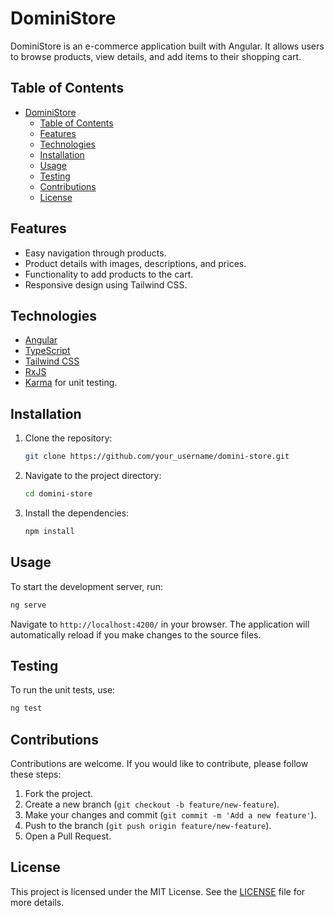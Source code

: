 # DominiStore

DominiStore is an e-commerce application built with Angular. It allows users to browse products, view details, and add items to their shopping cart.

## Table of Contents

- [DominiStore](#doministore)
  - [Table of Contents](#table-of-contents)
  - [Features](#features)
  - [Technologies](#technologies)
  - [Installation](#installation)
  - [Usage](#usage)
  - [Testing](#testing)
  - [Contributions](#contributions)
  - [License](#license)

## Features

- Easy navigation through products.
- Product details with images, descriptions, and prices.
- Functionality to add products to the cart.
- Responsive design using Tailwind CSS.

## Technologies

- [Angular](https://angular.io/)
- [TypeScript](https://www.typescriptlang.org/)
- [Tailwind CSS](https://tailwindcss.com/)
- [RxJS](https://rxjs.dev/)
- [Karma](https://karma-runner.github.io/latest/index.html) for unit testing.

## Installation

1. Clone the repository:

   ```bash
   git clone https://github.com/your_username/domini-store.git
   ```

2. Navigate to the project directory:

   ```bash
   cd domini-store
   ```

3. Install the dependencies:
   ```bash
   npm install
   ```

## Usage

To start the development server, run:

```bash
ng serve
```

Navigate to `http://localhost:4200/` in your browser. The application will automatically reload if you make changes to the source files.

## Testing

To run the unit tests, use:

```bash
ng test
```

## Contributions

Contributions are welcome. If you would like to contribute, please follow these steps:

1. Fork the project.
2. Create a new branch (`git checkout -b feature/new-feature`).
3. Make your changes and commit (`git commit -m 'Add a new feature'`).
4. Push to the branch (`git push origin feature/new-feature`).
5. Open a Pull Request.

## License

This project is licensed under the MIT License. See the [LICENSE](LICENSE) file for more details.
